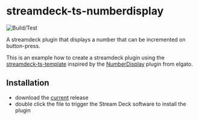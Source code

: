 # streamdeck-ts-numberdisplay

![Build/Test](https://github.com/rweich/streamdeck-ts-numberdisplay/workflows/Build%2FTest/badge.svg)

A streamdeck plugin that displays a number that can be incremented on button-press.

This is an example how to create a streamdeck plugin using the [streamdeck-ts-template](https://github.com/rweich/streamdeck-ts-template) inspired by the [NumberDisplay](https://github.com/elgatosf/streamdeck-numberdisplay) plugin from elgato.

## Installation
- download the [current](https://github.com/rweich/streamdeck-ts-numberdisplay/releases/latest/download/rweich.numberdisplay.streamDeckPlugin) release
- double click the file to trigger the Stream Deck software to install the plugin

